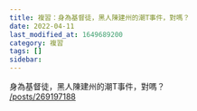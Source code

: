 ```yaml
---
title: 複習：身為基督徒，黑人陳建州的潮T事件，對嗎？
date: 2022-04-11
last_modified_at: 1649689200
category: 複習
tags: []
sidebar: 
---
```


<p>身為基督徒，黑人陳建州的潮T事件，對嗎？<br/>
<a href="/posts/269197188" target="_blank">/posts/269197188</a></p>
<p><br/>
 </p>
